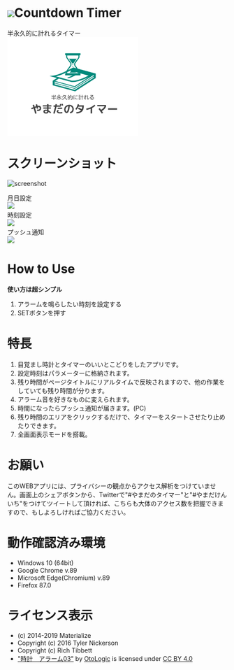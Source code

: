 # <img src="../favicon/favicon.ico" width="30px">Countdown Timer
半永久的に計れるタイマー  
<img src="../snsicon/sns.png" width="300px">
# スクリーンショット
![screenshot](https://user-images.githubusercontent.com/75155258/113495588-d5533880-952d-11eb-90de-b302e0cc1fd2.png)
<figcaption>月日設定</figcaption><img src="https://user-images.githubusercontent.com/75155258/113495782-9f628400-952e-11eb-9683-34d22e1e57ca.png" width ="200px">
<figcaption>時刻設定</figcaption><img src="https://user-images.githubusercontent.com/75155258/113495777-9a053980-952e-11eb-8a63-d1df30c9ec10.png" width ="200px">
<figcaption>プッシュ通知</figcaption><img src="https://user-images.githubusercontent.com/75155258/112742132-ad605400-8fc6-11eb-8dac-4398403d9435.png" width ="200px">

# How to Use
**使い方は超シンプル**
1. アラームを鳴らしたい時刻を設定する
1. SETボタンを押す  
# 特長
1. 目覚まし時計とタイマーのいいとこどりをしたアプリです。
1. 設定時刻はパラメーターに格納されます。
1. 残り時間がページタイトルにリアルタイムで反映されますので、他の作業をしていても残り時間が分ります。
1. アラーム音を好きなものに変えられます。
1. 時間になったらプッシュ通知が届きます。(PC)
1. 残り時間のエリアをクリックするだけで、タイマーをスタートさせたり止めたりできます。
1. 全画面表示モードを搭載。
# お願い
このWEBアプリには、プライバシーの観点からアクセス解析をつけていません。画面上のシェアボタンから、Twitterで"#やまだのタイマー"と"#やまだけんいち"をつけてツイートして頂ければ、こちらも大体のアクセス数を把握できますので、もしよろしければご協力ください。
# 動作確認済み環境
- Windows 10 (64bit)
- Google Chrome v.89
- Microsoft Edge(Chromium) v.89
- Firefox 87.0
# ライセンス表示
- (c) 2014-2019 Materialize
- Copyright (c) 2016 Tyler Nickerson
- Copyright (c) Rich Tibbett
- ["時計　アラーム03"](https://otologic.jp/free/se/clock01.html) by [OtoLogic](https://otologic.jp/) is licensed under [CC BY 4.0](https://creativecommons.org/licenses/by/4.0/legalcode)
